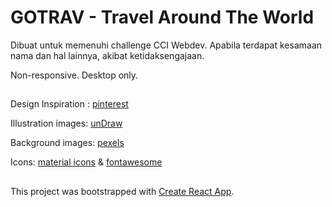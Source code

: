 # GOTRAV - Travel Around The World

Dibuat untuk memenuhi challenge CCI Webdev. Apabila terdapat kesamaan nama dan hal lainnya, akibat ketidaksengajaan.

Non-responsive. Desktop only.

##

Design Inspiration : [pinterest](https://id.pinterest.com/)

Illustration images: [unDraw](https://undraw.co/illustrations)

Background images: [pexels](https://www.pexels.com/id-id/)

Icons: [material icons](https://material-ui.com/components/material-icons/) & [fontawesome](https://fontawesome.com/icons)


##
This project was bootstrapped with [Create React App](https://github.com/facebook/create-react-app).

